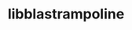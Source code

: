 ---
title: "libblastrampoline"
layout: cache
categories: [package, develop-2024-01-28]
meta: {"versions": ["5.8.0"], "compilers": ["gcc@=11.4.0"], "oss": ["ubuntu20.04"], "platforms": ["linux"], "targets": ["x86_64_v3"], "stacks": ["e4s", "root"], "num_specs": 1, "num_specs_by_stack": {"root": 1, "e4s": 1}}
spec_details: [{"hash": "zxxwflx274ldepa34afs4yw633dflgzy", "compiler": "gcc@=11.4.0", "versions": ["5.8.0"], "os": "ubuntu20.04", "platform": "linux", "target": "x86_64_v3", "variants": ["build_system=makefile"], "stacks": ["root", "e4s"], "size": "-", "tarball": "https://binaries.spack.io/releases/develop-2024-01-28/build_cache/linux-ubuntu20.04-x86_64_v3/gcc-11.4.0/libblastrampoline-5.8.0/linux-ubuntu20.04-x86_64_v3-gcc-11.4.0-libblastrampoline-5.8.0-zxxwflx274ldepa34afs4yw633dflgzy.spack"}]
---